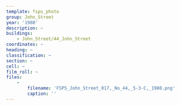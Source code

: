 ```yaml
---
template: fsps_photo
group: John_Street
year: '1980'
description: ~
buildings:
    - John_Street/44_John_Street
coordinates: ~
heading: ~
classification: ~
section: ~
cell: ~
film_roll: ~
files:
    -
        filename: 'FSPS_John_Street_017,_No_44,_5-3-C,_1980.png'
        caption: ''
---
```

